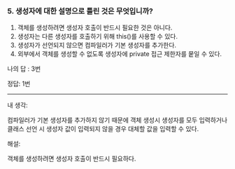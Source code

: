 ### 5. 생성자에 대한 설명으로 틀린 것은 무엇입니까?

1. 객체를 생성하려면 생성자 호출이 반드시 필요한 것은 아니다.
2. 생성자는 다른 생성자를 호출하기 위해 this()를 사용할 수 있다.
3. 생성자가 선언되지 않으면 컴파일러가 기본 생성자를 추가한다.
4. 외부에서 객체를 생성할 수 없도록 생성자에 private 접근 제한자를 뭍일 수 있다.

나의 답 : 3번

정답: 1번

---
내 생각:

컴파일러가 기본 생성자를 추가하지 않기 때문에 객체 생성시 생성자를 모두 입력하거나 클래스 선언 시 생성자 값이 입력되지 않을 경우 대체할 값을 입력할 수 있다. 

해설:

객체를 생성하려면 생성자 호출이 반드시 필요하다.